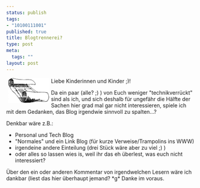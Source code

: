 ```yaml
--- 
status: publish
tags: 
- "10100111001"
published: true
title: Blogtrennerei?
type: post
meta: 
  tags: ""
layout: post
---
```

<p><img width="110" height="67" border="0" hspace="5" align="left" src="/media/wp/schriftrolle2.serendipityThumb.gif" alt=""  />Liebe Kinderinnen und Kinder ;)!</p>

<p>Da ein paar (alle? ;) ) von Euch weniger &quot;technikverrückt&quot; sind als ich, und sich deshalb für ungefähr die Hälfte der Sachen hier grad mal gar nicht interessieren, spiele ich mit dem Gedanken, das Blog irgendwie sinnvoll zu spalten...?</p>

<p>Denkbar wäre z.B.:<br />
<ul>
    <li>Personal und Tech Blog</li>
    <li>&quot;Normales&quot; und ein Link Blog (für kurze Verweise/Trampolins ins WWW)</li>
    <li>irgendeine andere Einteilung (drei Stück wäre aber zu viel ;) )</li>
    <li>oder alles so lassen wies is, weil ihr das eh überlest, was euch nicht interessiert?</li>
</ul>
</p>

<p>Über den ein oder anderen Kommentar von irgendwelchen Lesern wäre ich dankbar (liest das hier überhaupt jemand? *g* Danke im voraus.</p>
